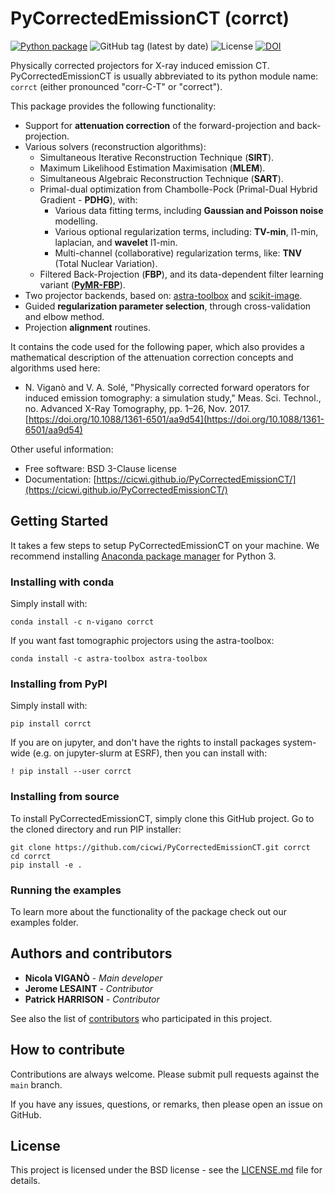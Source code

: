 # PyCorrectedEmissionCT (corrct)

[![Python package](https://github.com/cicwi/PyCorrectedEmissionCT/actions/workflows/pythonpackage.yml/badge.svg)](https://github.com/cicwi/PyCorrectedEmissionCT/actions/workflows/pythonpackage.yml)
![GitHub tag (latest by date)](https://img.shields.io/github/v/tag/cicwi/PyCorrectedEmissionCT)
![License](https://img.shields.io/github/license/cicwi/PyCorrectedEmissionCT)
[![DOI](https://zenodo.org/badge/218092017.svg)](https://zenodo.org/badge/latestdoi/218092017)

Physically corrected projectors for X-ray induced emission CT.
PyCorrectedEmissionCT is usually abbreviated to its python module name: `corrct` (either pronounced "corr-C-T" or "correct").

This package provides the following functionality:

* Support for **attenuation correction** of the forward-projection and back-projection.
* Various solvers (reconstruction algorithms):
  - Simultaneous Iterative Reconstruction Technique (**SIRT**).
  - Maximum Likelihood Estimation Maximisation (**MLEM**).
  - Simultaneous Algebraic Reconstruction Technique (**SART**).
  - Primal-dual optimization from Chambolle-Pock (Primal-Dual Hybrid Gradient - **PDHG**), with:
    * Various data fitting terms, including **Gaussian and Poisson noise** modelling.
    * Various optional regularization terms, including: **TV-min**, l1-min, laplacian, and **wavelet** l1-min.
    * Multi-channel (collaborative) regularization terms, like: **TNV** (Total Nuclear Variation).
  - Filtered Back-Projection (**FBP**), and its data-dependent filter learning variant
(**[PyMR-FBP](https://github.com/dmpelt/pymrfbp)**).
* Two projector backends, based on: [astra-toolbox](https://github.com/astra-toolbox/astra-toolbox) and
[scikit-image](https://github.com/scikit-image/scikit-image).
* Guided **regularization parameter selection**, through cross-validation and elbow method.
* Projection **alignment** routines.

It contains the code used for the following paper, which also provides a
mathematical description of the attenuation correction concepts and algorithms used here:

* N. Viganò and V. A. Solé, "Physically corrected forward operators for
induced emission tomography: a simulation study," Meas. Sci. Technol., no.
Advanced X-Ray Tomography, pp. 1–26, Nov. 2017.  
[https://doi.org/10.1088/1361-6501/aa9d54](https://doi.org/10.1088/1361-6501/aa9d54)

Other useful information:

* Free software: BSD 3-Clause license
* Documentation: [https://cicwi.github.io/PyCorrectedEmissionCT/](https://cicwi.github.io/PyCorrectedEmissionCT/)

## Getting Started

It takes a few steps to setup PyCorrectedEmissionCT on your
machine. We recommend installing
[Anaconda package manager](https://www.anaconda.com/download/) for
Python 3.

### Installing with conda

Simply install with:
```
conda install -c n-vigano corrct
```

If you want fast tomographic projectors using the astra-toolbox:
```
conda install -c astra-toolbox astra-toolbox
```

### Installing from PyPI

Simply install with:
```
pip install corrct
```

If you are on jupyter, and don't have the rights to install packages
system-wide (e.g. on jupyter-slurm at ESRF), then you can install with:
```
! pip install --user corrct
```

### Installing from source

To install PyCorrectedEmissionCT, simply clone this GitHub
project. Go to the cloned directory and run PIP installer:
```
git clone https://github.com/cicwi/PyCorrectedEmissionCT.git corrct
cd corrct
pip install -e .
```

### Running the examples

To learn more about the functionality of the package check out our
examples folder.

## Authors and contributors

* **Nicola VIGANÒ** - *Main developer*
* **Jerome LESAINT** - *Contributor*
* **Patrick HARRISON** - *Contributor*

See also the list of [contributors](https://github.com/cicwi/PyCorrectedEmissionCT/contributors) who participated in this project.

## How to contribute

Contributions are always welcome. Please submit pull requests against the `main` branch.

If you have any issues, questions, or remarks, then please open an issue on GitHub.

## License

This project is licensed under the BSD license - see the [LICENSE.md](LICENSE.md) file for details.
